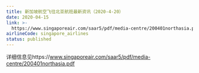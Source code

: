 ```yaml
---
title: 新加坡航空飞往北亚航班最新资讯（2020-4-20）
date: 2020-04-15
link: >-
  https://www.singaporeair.com/saar5/pdf/media-centre/200401northasia.pdf
airlineCode: singapore_airlines
status: published
---
```

详细信息见https://www.singaporeair.com/saar5/pdf/media-centre/200401northasia.pdf